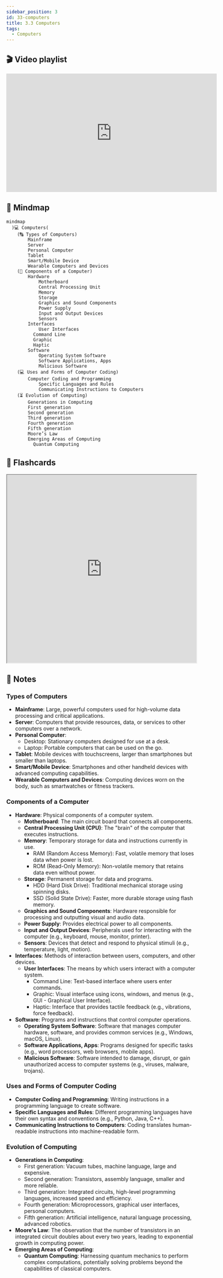 ```yaml
---
sidebar_position: 3
id: 33-computers
title: 3.3 Computers
tags:
  - Computers
---
```


## 🎬 Video playlist

<iframe width="560" height="315" src="https://www.youtube.com/embed/videoseries?si=yXjTeLlGZyQnLvXy&amp;list=PLzdnOPI1iJNcsRwJhvksEo1tJqjIqWbN-" title="YouTube video player" frameborder="0" allow="accelerometer; autoplay; clipboard-write; encrypted-media; gyroscope; picture-in-picture; web-share" allowfullscreen></iframe>

## 🤯 Mindmap
```mermaid
mindmap
  )💻 Computers(
    (🔠 Types of Computers)
    	Mainframe
    	Server
    	Personal Computer
    	Tablet
    	Smart/Mobile Device
    	Wearable Computers and Devices
    (🔩 Components of a Computer)
    	Hardware
    		Motherboard
    		Central Processing Unit
    		Memory
    		Storage
    		Graphics and Sound Components
    		Power Supply
    		Input and Output Devices
    		Sensors
    	Interfaces
    		User Interfaces
          Command Line
          Graphic
          Haptic
    	Software
    		Operating System Software
    		Software Applications, Apps
    		Malicious Software
    (💻 Uses and Forms of Computer Coding)
    	Computer Coding and Programming
    		Specific Languages and Rules
    		Communicating Instructions to Computers
    (⏳ Evolution of Computing)
    	Generations in Computing
        First generation
        Second generation
        Third generation
        Fourth generation
        Fifth generation
    	Moore’s Law
    	Emerging Areas of Computing
    	  Quantum Computing
```

## 🧠 Flashcards

<iframe src="https://quizlet.com/854050909/learn/embed?i=26rc5y&x=1jj1" height="500" width="100%"></iframe>

## 📝 Notes

### Types of Computers
- **Mainframe**: Large, powerful computers used for high-volume data processing and critical applications.
- **Server**: Computers that provide resources, data, or services to other computers over a network.
- **Personal Computer**: 
  - Desktop: Stationary computers designed for use at a desk.
  - Laptop: Portable computers that can be used on the go.
- **Tablet**: Mobile devices with touchscreens, larger than smartphones but smaller than laptops.
- **Smart/Mobile Device**: Smartphones and other handheld devices with advanced computing capabilities.
- **Wearable Computers and Devices**: Computing devices worn on the body, such as smartwatches or fitness trackers.

### Components of a Computer
- **Hardware**: Physical components of a computer system.
  - **Motherboard**: The main circuit board that connects all components.
  - **Central Processing Unit (CPU)**: The "brain" of the computer that executes instructions.
  - **Memory**: Temporary storage for data and instructions currently in use.
    - RAM (Random Access Memory): Fast, volatile memory that loses data when power is lost.
    - ROM (Read-Only Memory): Non-volatile memory that retains data even without power.
  - **Storage**: Permanent storage for data and programs.
    - HDD (Hard Disk Drive): Traditional mechanical storage using spinning disks.
    - SSD (Solid State Drive): Faster, more durable storage using flash memory.
  - **Graphics and Sound Components**: Hardware responsible for processing and outputting visual and audio data.
  - **Power Supply**: Provides electrical power to all components.
  - **Input and Output Devices**: Peripherals used for interacting with the computer (e.g., keyboard, mouse, monitor, printer).
  - **Sensors**: Devices that detect and respond to physical stimuli (e.g., temperature, light, motion).
- **Interfaces**: Methods of interaction between users, computers, and other devices.
  - **User Interfaces**: The means by which users interact with a computer system.
    - Command Line: Text-based interface where users enter commands.
    - Graphic: Visual interface using icons, windows, and menus (e.g., GUI - Graphical User Interface).
    - Haptic: Interface that provides tactile feedback (e.g., vibrations, force feedback).
- **Software**: Programs and instructions that control computer operations.
  - **Operating System Software**: Software that manages computer hardware, software, and provides common services (e.g., Windows, macOS, Linux).
  - **Software Applications, Apps**: Programs designed for specific tasks (e.g., word processors, web browsers, mobile apps).
  - **Malicious Software**: Software intended to damage, disrupt, or gain unauthorized access to computer systems (e.g., viruses, malware, trojans).

### Uses and Forms of Computer Coding
- **Computer Coding and Programming**: Writing instructions in a programming language to create software.
- **Specific Languages and Rules**: Different programming languages have their own syntax and conventions (e.g., Python, Java, C++).
- **Communicating Instructions to Computers**: Coding translates human-readable instructions into machine-readable form.

### Evolution of Computing
- **Generations in Computing**: 
  - First generation: Vacuum tubes, machine language, large and expensive.
  - Second generation: Transistors, assembly language, smaller and more reliable.
  - Third generation: Integrated circuits, high-level programming languages, increased speed and efficiency.
  - Fourth generation: Microprocessors, graphical user interfaces, personal computers.
  - Fifth generation: Artificial intelligence, natural language processing, advanced robotics.
- **Moore's Law**: The observation that the number of transistors in an integrated circuit doubles about every two years, leading to exponential growth in computing power.
- **Emerging Areas of Computing**: 
  - **Quantum Computing**: Harnessing quantum mechanics to perform complex computations, potentially solving problems beyond the capabilities of classical computers.